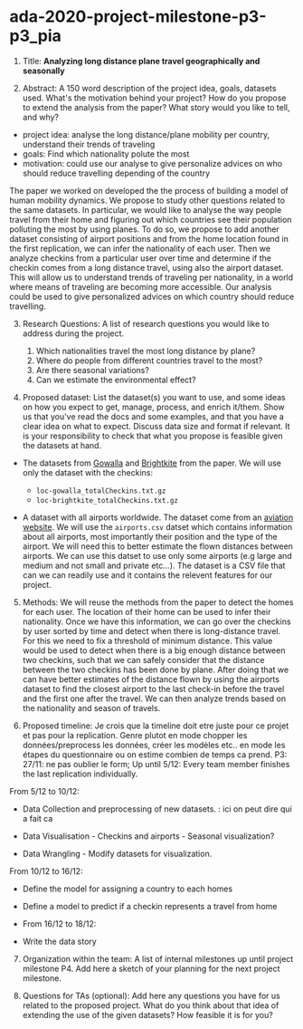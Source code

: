 # ada-2020-project-milestone-p3-p3_pia


1) Title: **Analyzing long distance plane travel geographically and seasonally**

2) Abstract: A 150 word description of the project idea, goals, datasets used. What's the motivation behind your project? How do you propose to extend the analysis from the paper? What story would you like to tell, and why? 
  - project idea: analyse the long distance/plane mobility per country, understand their trends of traveling 
  - goals: Find which nationality polute the most
  - motivation: could use our analyse to give personalize advices on who should reduce travelling depending of the country
 
The paper we worked on developed the the process of building a model of human mobility dynamics. We propose to study other questions related to the same datasets. In particular, we would like to analyse the way people travel from their home and figuring out which countries see their population polluting the most by using planes. To do so, we propose to add another dataset consisting of airport positions and from the home location found in the first replication, we can infer the nationality of each user. Then we analyze checkins from a particular user over time and determine if the checkin comes from a long distance travel, using also the airport dataset. This will allow us to understand trends of traveling per nationality, in a world where means of traveling are becoming more accessible. Our analysis could be used to give personalized advices on which country should reduce travelling.

3) Research Questions: A list of research questions you would like to address during the project.
   1. Which nationalities travel the most long distance by plane?
   2. Where do people from different countries travel to the most?
   3. Are there seasonal variations?
   3. Can we estimate the environmental effect? 

4) Proposed dataset: List the dataset(s) you want to use, and some ideas on how you expect to get, manage, process, and enrich it/them. Show us that you've read the docs and some examples, and that you have a clear idea on what to expect. Discuss data size and format if relevant. It is your responsibility to check that what you propose is feasible given the datasets at hand.
- The datasets from [Gowalla](https://snap.stanford.edu/data/loc-Gowalla.html) and [Brightkite](https://snap.stanford.edu/data/loc-Brightkite.html) from the paper. We will use only the dataset with the checkins:
    - `loc-gowalla_totalCheckins.txt.gz`
    - `loc-brightkite_totalCheckins.txt.gz`
    
    
- A dataset with all airports worldwide. The dataset come from an [aviation website](https://ourairports.com/data/). We will use the `airports.csv` datset which contains information about all airports, most importantly their position and the type of the airport. We will need this to better estimate the flown distances between airports. We can use this datset to use only some airports (e.g large and medium and not small and private etc...). The dataset is a CSV file that can we can readily use and it contains the relevent features for our project.

5) Methods: We will reuse the methods from the paper to detect the homes for each user. The location of their home can be used to infer their nationality. Once we have this information, we can go over the checkins by user sorted by time and detect when there is long-distance travel. For this we need to fix a threshold of minimum distance. This value would be used to detect when there is a big enough distance between two checkins, such that we can safely consider that the distance between the two checkins has been done by plane. After doing that we can have better estimates of the distance flown by using the airports dataset to find the closest airport to the last check-in before the travel and the first one after the travel. We can then analyze trends based on the nationality and season of travels.

6) Proposed timeline:
Je crois que la timeline doit etre juste pour ce projet et pas pour la replication. Genre plutot en mode chopper les données/preprocess les données, créer les modèles etc.. en mode les étapes du questionnaire ou on estime combien de temps ca prend.
  P3: 27/11: ne pas oublier le form;
Up until 5/12: Every team member finishes the last replication individually.

From 5/12 to 10/12:

* Data Collection and preprocessing of new datasets. : ici on peut dire qui a fait ca

- Data Visualisation - Checkins and airports - Seasonal visualization?

- Data Wrangling - Modify datasets for visualization.



From 10/12 to 16/12: 

- Define the model for assigning a country to each homes

- Define a model to predict if a checkin represents a travel from home
- From 16/12 to 18/12:
- Write the data story

7) Organization within the team: A list of internal milestones up until project milestone P4. Add here a sketch of your planning for the next project milestone.
  
8) Questions for TAs (optional): Add here any questions you have for us related to the proposed project. What do you think about that idea of extending the use of the given datasets? How feasible it is for you?
  

